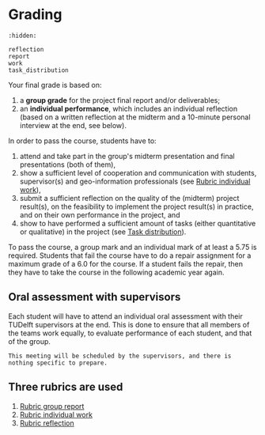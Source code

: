 
# Grading

```{toctree}
:hidden:

reflection
report
work
task_distribution
```


Your final grade is based on:

1. a **group grade** for the project final report and/or deliverables;
1. an **individual performance**, which includes an individual reflection (based on a written reflection at the midterm and a 10-minute personal interview at the end, see below). 

<!--The individual reflection on the final report can influence positively or negatively for 0.5 grade point (maximum) the grade on the final report. If the different interviews highlight that a student did not contribute to the group's work, he/she can also fail the course.-->

In order to pass the course, students have to:

1. attend and take part in the group's midterm presentation and final presentations (both of them),
2. show a sufficient level of cooperation and communication with students, supervisor(s) and geo-information professionals (see [Rubric individual work](./work.md)), 
3. submit a sufficient reflection on the quality of the (midterm) project result(s), on the feasibility to implement the project result(s) in practice, and on their own performance in the project, and
4. show to have performed a sufficient amount of tasks (either quantitative or qualitative) in the project (see [Task distribution](./task_distribution.md)).

To pass the course, a group mark and an individual mark of at least a 5.75 is required. 
Students that fail the course have to do a repair assignment for a maximum grade of a 6.0 for the course.
If a student fails the repair, then they have to take the course in the following academic year again.


## Oral assessment with supervisors

Each student will have to attend an individual oral assessment with their TUDelft supervisors at the end.
This is done to ensure that all members of the teams work equally, to evaluate performance of each student, and that of the group.

```{note} 
This meeting will be scheduled by the supervisors, and there is nothing specific to prepare.
```

## Three rubrics are used

1. [Rubric group report](./report.md)
1. [Rubric individual work](./work.md)
1. [Rubric reflection](./reflection.md)
